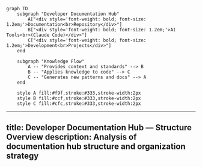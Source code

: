 ```mermaid
graph TD
    subgraph "Developer Documentation Hub"
        A["<div style='font-weight: bold; font-size: 1.2em;'>Documentation<br>Repository</div>"]
        B["<div style='font-weight: bold; font-size: 1.2em;'>AI Tools<br>(Claude Code)</div>"]
        C["<div style='font-weight: bold; font-size: 1.2em;'>Development<br>Projects</div>"]
    end

    subgraph "Knowledge Flow"
        A -- "Provides context and standards" --> B
        B -- "Applies knowledge to code" --> C
        C -- "Generates new patterns and docs" --> A
    end

    style A fill:#f9f,stroke:#333,stroke-width:2px
    style B fill:#ccf,stroke:#333,stroke-width:2px
    style C fill:#cfc,stroke:#333,stroke-width:2px
```
---
title: Developer Documentation Hub — Structure Overview
description: Analysis of documentation hub structure and organization strategy
---
